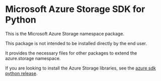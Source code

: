 # Microsoft Azure Storage SDK for Python

This is the Microsoft Azure Storage namespace package.

This package is not intended to be installed directly by the end user.

It provides the necessary files for other packages to extend the
azure.storage namespace.

If you are looking to install the Azure Storage libraries, see the
[azure sdk python release](https://aka.ms/azsdk/python/all).